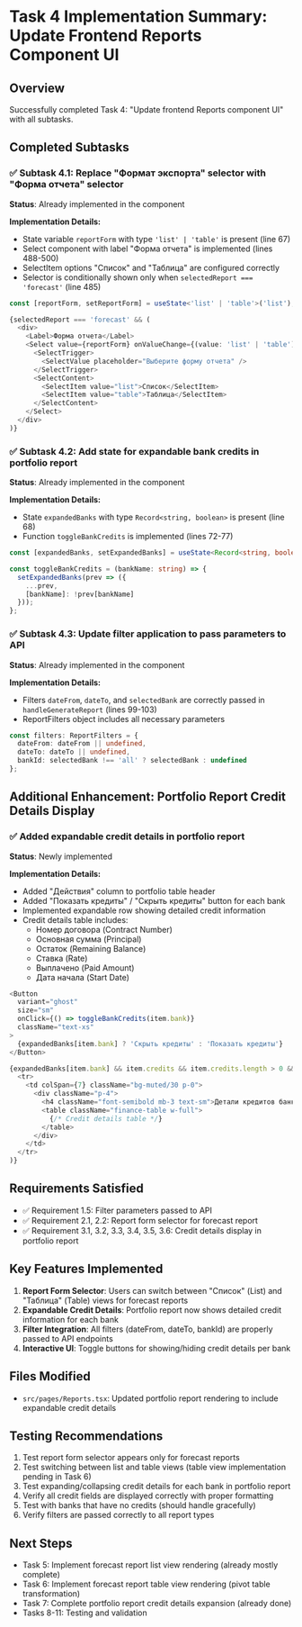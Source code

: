 # Task 4 Implementation Summary: Update Frontend Reports Component UI

## Overview
Successfully completed Task 4: "Update frontend Reports component UI" with all subtasks.

## Completed Subtasks

### ✅ Subtask 4.1: Replace "Формат экспорта" selector with "Форма отчета" selector
**Status**: Already implemented in the component

**Implementation Details:**
- State variable `reportForm` with type `'list' | 'table'` is present (line 67)
- Select component with label "Форма отчета" is implemented (lines 488-500)
- SelectItem options "Список" and "Таблица" are configured correctly
- Selector is conditionally shown only when `selectedReport === 'forecast'` (line 485)

```typescript
const [reportForm, setReportForm] = useState<'list' | 'table'>('list');

{selectedReport === 'forecast' && (
  <div>
    <Label>Форма отчета</Label>
    <Select value={reportForm} onValueChange={(value: 'list' | 'table') => setReportForm(value)}>
      <SelectTrigger>
        <SelectValue placeholder="Выберите форму отчета" />
      </SelectTrigger>
      <SelectContent>
        <SelectItem value="list">Список</SelectItem>
        <SelectItem value="table">Таблица</SelectItem>
      </SelectContent>
    </Select>
  </div>
)}
```

### ✅ Subtask 4.2: Add state for expandable bank credits in portfolio report
**Status**: Already implemented in the component

**Implementation Details:**
- State `expandedBanks` with type `Record<string, boolean>` is present (line 68)
- Function `toggleBankCredits` is implemented (lines 72-77)

```typescript
const [expandedBanks, setExpandedBanks] = useState<Record<string, boolean>>({});

const toggleBankCredits = (bankName: string) => {
  setExpandedBanks(prev => ({
    ...prev,
    [bankName]: !prev[bankName]
  }));
};
```

### ✅ Subtask 4.3: Update filter application to pass parameters to API
**Status**: Already implemented in the component

**Implementation Details:**
- Filters `dateFrom`, `dateTo`, and `selectedBank` are correctly passed in `handleGenerateReport` (lines 99-103)
- ReportFilters object includes all necessary parameters

```typescript
const filters: ReportFilters = {
  dateFrom: dateFrom || undefined,
  dateTo: dateTo || undefined,
  bankId: selectedBank !== 'all' ? selectedBank : undefined
};
```

## Additional Enhancement: Portfolio Report Credit Details Display

### ✅ Added expandable credit details in portfolio report
**Status**: Newly implemented

**Implementation Details:**
- Added "Действия" column to portfolio table header
- Added "Показать кредиты" / "Скрыть кредиты" button for each bank
- Implemented expandable row showing detailed credit information
- Credit details table includes:
  - Номер договора (Contract Number)
  - Основная сумма (Principal)
  - Остаток (Remaining Balance)
  - Ставка (Rate)
  - Выплачено (Paid Amount)
  - Дата начала (Start Date)

```typescript
<Button
  variant="ghost"
  size="sm"
  onClick={() => toggleBankCredits(item.bank)}
  className="text-xs"
>
  {expandedBanks[item.bank] ? 'Скрыть кредиты' : 'Показать кредиты'}
</Button>

{expandedBanks[item.bank] && item.credits && item.credits.length > 0 && (
  <tr>
    <td colSpan={7} className="bg-muted/30 p-0">
      <div className="p-4">
        <h4 className="font-semibold mb-3 text-sm">Детали кредитов банка {item.bank}</h4>
        <table className="finance-table w-full">
          {/* Credit details table */}
        </table>
      </div>
    </td>
  </tr>
)}
```

## Requirements Satisfied

- ✅ Requirement 1.5: Filter parameters passed to API
- ✅ Requirement 2.1, 2.2: Report form selector for forecast report
- ✅ Requirement 3.1, 3.2, 3.3, 3.4, 3.5, 3.6: Credit details display in portfolio report

## Key Features Implemented

1. **Report Form Selector**: Users can switch between "Список" (List) and "Таблица" (Table) views for forecast reports
2. **Expandable Credit Details**: Portfolio report now shows detailed credit information for each bank
3. **Filter Integration**: All filters (dateFrom, dateTo, bankId) are properly passed to API endpoints
4. **Interactive UI**: Toggle buttons for showing/hiding credit details per bank

## Files Modified

- `src/pages/Reports.tsx`: Updated portfolio report rendering to include expandable credit details

## Testing Recommendations

1. Test report form selector appears only for forecast reports
2. Test switching between list and table views (table view implementation pending in Task 6)
3. Test expanding/collapsing credit details for each bank in portfolio report
4. Verify all credit fields are displayed correctly with proper formatting
5. Test with banks that have no credits (should handle gracefully)
6. Verify filters are passed correctly to all report types

## Next Steps

- Task 5: Implement forecast report list view rendering (already mostly complete)
- Task 6: Implement forecast report table view rendering (pivot table transformation)
- Task 7: Complete portfolio report credit details expansion (already done)
- Tasks 8-11: Testing and validation
